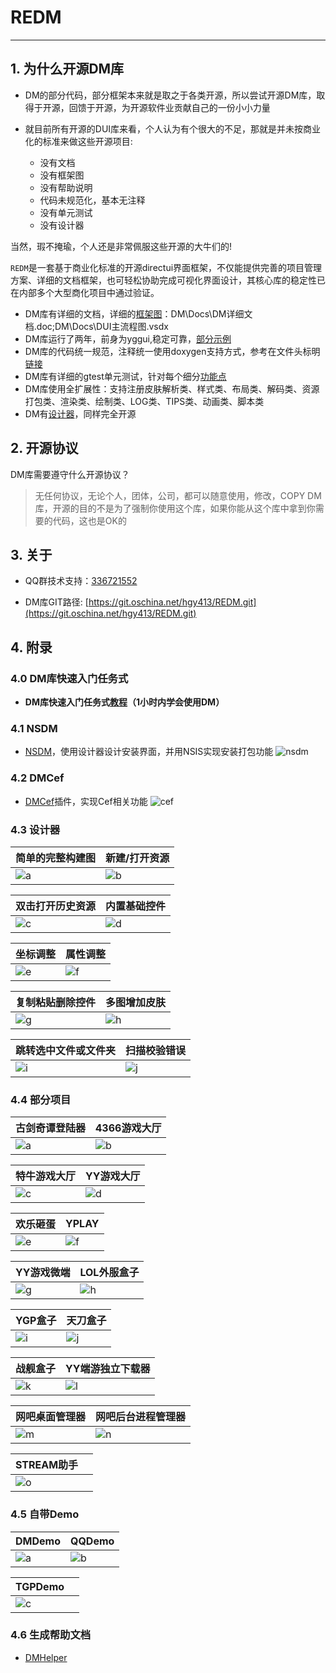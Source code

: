 # REDM  
---

## 1. 为什么开源DM库
* DM的部分代码，部分框架本来就是取之于各类开源，所以尝试开源DM库，取得于开源，回馈于开源，为开源软件业贡献自己的一份小小力量
* 就目前所有开源的DUI库来看，个人认为有个很大的不足，那就是并未按商业化的标准来做这些开源项目:

  - 没有文档  
  - 没有框架图  
  - 没有帮助说明  
  - 代码未规范化，基本无注释  
  - 没有单元测试  
  - 没有设计器    

当然，瑕不掩瑜，个人还是非常佩服这些开源的大牛们的!  
  
`REDM`是一套基于商业化标准的开源directui界面框架，不仅能提供完善的项目管理方案、详细的文档框架，也可轻松协助完成可视化界面设计，其核心库的稳定性已在内部多个大型商化项目中通过验证。 

* DM库有详细的文档，详细的[框架图](http://hgy413.com/2086.html)：DM\Docs\DM详细文档.doc;DM\Docs\DUI主流程图.vsdx
* DM库运行了两年，前身为yggui,稳定可靠，[部分示例](http://hgy413.com/3392.html)
* DM库的代码统一规范，注释统一使用doxygen支持方式，参考在文件头标明[链接](http://hgy413.com/3388.html)
* DM库有详细的gtest单元测试，针对每个细分[功能点](http://hgy413.com/2020.html)
* DM库使用全扩展性：支持注册皮肤解析类、样式类、布局类、解码类、资源打包类、渲染类、绘制类、LOG类、TIPS类、动画类、脚本类
* DM有[设计器](http://hgy413.com/3382.html)，同样完全开源
  
  
## 2. 开源协议
DM库需要遵守什么开源协议？
> 无任何协议，无论个人，团体，公司，都可以随意使用，修改，COPY DM库，开源的目的不是为了强制你使用这个库，如果你能从这个库中拿到你需要的代码，这也是OK的

## 3. 关于  
* QQ群技术支持：[336721552](http://shang.qq.com/wpa/qunwpa?idkey=a4eb76996f3c7cb6018a3ca375a5df3360ba818579f60516092edd9ed1de23a8)

* DM库GIT路径:
    [https://git.oschina.net/hgy413/REDM.git](https://git.oschina.net/hgy413/REDM.git)

   
     
## 4. 附录

### 4.0 DM库快速入门任务式
* **DM库快速入门任务式[教程](http://hgy413.com/3426.html)（1小时内学会使用DM）**

### 4.1 NSDM
* [NSDM](https://gitee.com/hgy413/NSDM)，使用设计器设计安装界面，并用NSIS实现安装打包功能 
![nsdm](https://gitee.com/hgy413/NSDM/raw/master/Docs/nsdm.gif)

### 4.2 DMCef
* [DMCef](https://gitee.com/hgy413/DMCef)插件，实现Cef相关功能
![cef](https://gitee.com/hgy413/DMCef/raw/master/Docs/cef.gif)

### 4.3 设计器

| 简单的完整构建图 | 新建/打开资源 |
| --- | --- |
| ![a](https://gitee.com/hgy413/DMHelper/raw/master/Docs/yanshi/designer/a.gif) | ![b](https://gitee.com/hgy413/DMHelper/raw/master/Docs/yanshi/designer/b.gif) |

| 双击打开历史资源 | 内置基础控件 |
| --- | --- |
| ![c](https://gitee.com/hgy413/DMHelper/raw/master/Docs/yanshi/designer/c.gif) | ![d](https://gitee.com/hgy413/DMHelper/raw/master/Docs/yanshi/designer/d.gif) |

| 坐标调整 | 属性调整 |
| --- | --- |
| ![e](https://gitee.com/hgy413/DMHelper/raw/master/Docs/yanshi/designer/e.gif) | ![f](https://gitee.com/hgy413/DMHelper/raw/master/Docs/yanshi/designer/f.gif) |


| 复制粘贴删除控件 | 多图增加皮肤 |
| --- | --- |
| ![g](https://gitee.com/hgy413/DMHelper/raw/master/Docs/yanshi/designer/g.gif) | ![h](https://gitee.com/hgy413/DMHelper/raw/master/Docs/yanshi/designer/h.gif) |

| 跳转选中文件或文件夹 | 扫描校验错误 |
| --- | --- |
| ![i](https://gitee.com/hgy413/DMHelper/raw/master/Docs/yanshi/designer/i.gif) | ![j](https://gitee.com/hgy413/DMHelper/raw/master/Docs/yanshi/designer/j.gif) |


### 4.4 部分项目

| 古剑奇谭登陆器 | 4366游戏大厅 |
| --- | --- |
| ![a](https://gitee.com/hgy413/DMHelper/raw/master/Docs/yanshi/xiangmo/a.gif) | ![b](https://gitee.com/hgy413/DMHelper/raw/master/Docs/yanshi/xiangmo/b.gif) |

| 特牛游戏大厅 | YY游戏大厅 |
| --- | --- |
| ![c](https://gitee.com/hgy413/DMHelper/raw/master/Docs/yanshi/xiangmo/c.gif) | ![d](https://gitee.com/hgy413/DMHelper/raw/master/Docs/yanshi/xiangmo/d.gif) |

| 欢乐砸蛋 | YPLAY |
| --- | --- |
| ![e](https://gitee.com/hgy413/DMHelper/raw/master/Docs/yanshi/xiangmo/e.gif) | ![f](https://gitee.com/hgy413/DMHelper/raw/master/Docs/yanshi/xiangmo/f.gif) |

| YY游戏微端 | LOL外服盒子 |
| --- | --- |
| ![g](https://gitee.com/hgy413/DMHelper/raw/master/Docs/yanshi/xiangmo/g.gif) | ![h](https://gitee.com/hgy413/DMHelper/raw/master/Docs/yanshi/xiangmo/h.gif) |

| YGP盒子 | 天刀盒子 |
| --- | --- |
| ![i](https://gitee.com/hgy413/DMHelper/raw/master/Docs/yanshi/xiangmo/i.gif) | ![j](https://gitee.com/hgy413/DMHelper/raw/master/Docs/yanshi/xiangmo/j.gif) |


| 战舰盒子 | YY端游独立下载器 |
| --- | --- |
| ![k](https://gitee.com/hgy413/DMHelper/raw/master/Docs/yanshi/xiangmo/k.gif) | ![l](https://gitee.com/hgy413/DMHelper/raw/master/Docs/yanshi/xiangmo/l.gif) |

| 网吧桌面管理器 | 网吧后台进程管理器 |
| --- | --- |
| ![m](https://gitee.com/hgy413/DMHelper/raw/master/Docs/yanshi/xiangmo/m.gif) | ![n](https://gitee.com/hgy413/DMHelper/raw/master/Docs/yanshi/xiangmo/n.gif) |

| STREAM助手 |  |
| --- | --- |
| ![o](https://gitee.com/hgy413/DMHelper/raw/master/Docs/yanshi/xiangmo/o.gif) | |


### 4.5 自带Demo
| DMDemo | QQDemo |
| --- | --- |
| ![a](https://gitee.com/hgy413/DMHelper/raw/master/Docs/yanshi/demo/a.gif) | ![b](https://gitee.com/hgy413/DMHelper/raw/master/Docs/yanshi/demo/b.gif) |

| TGPDemo |  |
| --- | --- |
| ![c](https://gitee.com/hgy413/DMHelper/raw/master/Docs/yanshi/demo/c.gif) | |

### 4.6 生成帮助文档
* [DMHelper](https://gitee.com/hgy413/DMHelper)